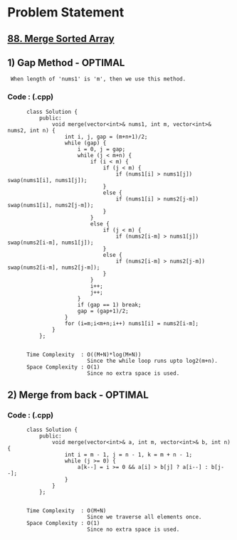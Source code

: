 # Problem Statement
 
## [88. Merge Sorted Array](https://leetcode.com/problems/merge-sorted-array/)


## 1) Gap Method - OPTIMAL

     When length of 'nums1' is 'm', then we use this method.
  
        
   ### Code : (.cpp)  
      
          class Solution {
              public:
                  void merge(vector<int>& nums1, int m, vector<int>& nums2, int n) {
                      int i, j, gap = (m+n+1)/2;
                      while (gap) {
                          i = 0, j = gap;
                          while (j < m+n) {
                              if (i < m) {
                                  if (j < m) {
                                      if (nums1[i] > nums1[j]) swap(nums1[i], nums1[j]);
                                  }
                                  else {
                                      if (nums1[i] > nums2[j-m]) swap(nums1[i], nums2[j-m]);
                                  }
                              }
                              else {
                                  if (j < m) {
                                      if (nums2[i-m] > nums1[j]) swap(nums2[i-m], nums1[j]);
                                  }
                                  else {
                                      if (nums2[i-m] > nums2[j-m]) swap(nums2[i-m], nums2[j-m]);
                                  }
                              }
                              i++;
                              j++;
                          }
                          if (gap == 1) break;
                          gap = (gap+1)/2;
                      }
                      for (i=m;i<m+n;i++) nums1[i] = nums2[i-m];
                  }
              };


          Time Complexity  : O((M+N)*log(M+N))
                             Since the while loop runs upto log2(m+n). 
          Space Complexity : O(1)
                             Since no extra space is used.
                             
                             
                             
                             
## 2) Merge from back - OPTIMAL

     
  
        
   ### Code : (.cpp)  
      
          class Solution {
              public:
                  void merge(vector<int>& a, int m, vector<int>& b, int n) {
                      int i = m - 1, j = n - 1, k = m + n - 1;
                      while (j >= 0) {
                          a[k--] = i >= 0 && a[i] > b[j] ? a[i--] : b[j--];
                      }
                  }
              };


          Time Complexity  : O(M+N)
                             Since we traverse all elements once. 
          Space Complexity : O(1)
                             Since no extra space is used.                             
